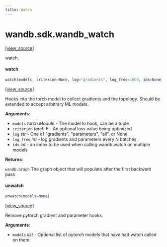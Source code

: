 ```yaml
---
title: Watch
---
```


<a name="wandb.sdk.wandb_watch"></a>
# wandb.sdk.wandb\_watch

[[view_source]](https://github.com/wandb/client/blob/488f6db75b36b2d44a0cb5a770040408487d05aa/wandb/sdk/wandb_watch.py#L2)

watch.

<a name="wandb.sdk.wandb_watch.watch"></a>
#### watch

```python
watch(models, criterion=None, log="gradients", log_freq=1000, idx=None)
```

[[view_source]](https://github.com/wandb/client/blob/488f6db75b36b2d44a0cb5a770040408487d05aa/wandb/sdk/wandb_watch.py#L18)

Hooks into the torch model to collect gradients and the topology.  Should be extended
to accept arbitrary ML models.

**Arguments**:

- `models` _torch.Module_ - The model to hook, can be a tuple
- `criterion` _torch.F_ - An optional loss value being optimized
- `log` _str_ - One of "gradients", "parameters", "all", or None
- `log_freq` _int_ - log gradients and parameters every N batches
- `idx` _int_ - an index to be used when calling wandb.watch on multiple models


**Returns**:

`wandb.Graph` The graph object that will populate after the first backward pass

<a name="wandb.sdk.wandb_watch.unwatch"></a>
#### unwatch

```python
unwatch(models=None)
```

[[view_source]](https://github.com/wandb/client/blob/488f6db75b36b2d44a0cb5a770040408487d05aa/wandb/sdk/wandb_watch.py#L85)

Remove pytorch gradient and parameter hooks.

**Arguments**:

- `models` _list_ - Optional list of pytorch models that have had watch called on them

